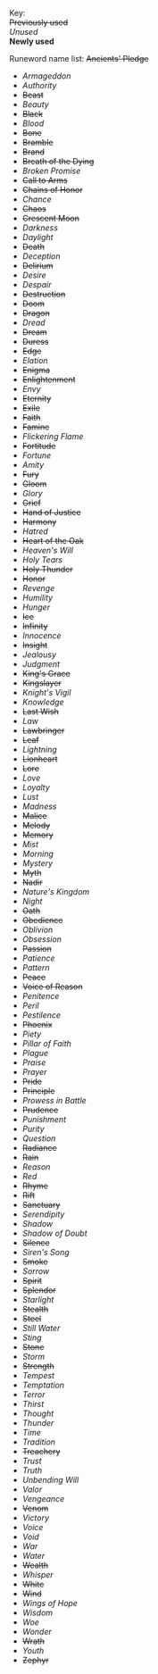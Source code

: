 Key:\
~~Previously used~~\
*Unused*\
**Newly used**

Runeword name list:
~~Ancients' Pledge~~
- *Armageddon*
- *Authority*
- ~~Beast~~
- *Beauty*
- ~~Black~~
- *Blood*
- ~~Bone~~
- ~~Bramble~~
- ~~Brand~~
- ~~Breath of the Dying~~
- *Broken Promise*
- ~~Call to Arms~~
- ~~Chains of Honor~~
- *Chance*
- ~~Chaos~~
- ~~Crescent Moon~~
- *Darkness*
- *Daylight*
- ~~Death~~
- *Deception*
- ~~Delirium~~
- *Desire*
- *Despair*
- ~~Destruction~~
- ~~Doom~~
- ~~Dragon~~
- *Dread*
- ~~Dream~~
- ~~Duress~~
- ~~Edge~~
- *Elation*
- ~~Enigma~~
- ~~Enlightenment~~
- *Envy*
- ~~Eternity~~
- ~~Exile~~
- ~~Faith~~
- ~~Famine~~
- *Flickering Flame*
- ~~Fortitude~~
- *Fortune*
- *Amity*
- ~~Fury~~
- ~~Gloom~~
- *Glory*
- ~~Grief~~
- ~~Hand of Justice~~
- ~~Harmony~~
- *Hatred*
- ~~Heart of the Oak~~
- *Heaven's Will*
- *Holy Tears*
- ~~Holy Thunder~~
- ~~Honor~~
- *Revenge*
- *Humility*
- *Hunger*
- ~~Ice~~
- ~~Infinity~~
- *Innocence*
- ~~Insight~~
- *Jealousy*
- *Judgment*
- ~~King's Grace~~
- ~~Kingslayer~~
- *Knight's Vigil*
- *Knowledge*
- ~~Last Wish~~
- *Law*
- ~~Lawbringer~~
- ~~Leaf~~
- *Lightning*
- ~~Lionheart~~
- ~~Lore~~
- *Love*
- *Loyalty*
- *Lust*
- *Madness*
- ~~Malice~~
- ~~Melody~~
- ~~Memory~~
- *Mist*
- *Morning*
- *Mystery*
- ~~Myth~~
- ~~Nadir~~
- *Nature's Kingdom*
- *Night*
- ~~Oath~~
- ~~Obedience~~
- *Oblivion*
- *Obsession*
- ~~Passion~~
- *Patience*
- *Pattern*
- ~~Peace~~
- ~~Voice of Reason~~
- *Penitence*
- *Peril*
- *Pestilence*
- ~~Phoenix~~
- *Piety*
- *Pillar of Faith*
- *Plague*
- *Praise*
- *Prayer*
- ~~Pride~~
- ~~Principle~~
- *Prowess in Battle*
- ~~Prudence~~
- *Punishment*
- *Purity*
- *Question*
- ~~Radiance~~
- ~~Rain~~
- *Reason*
- *Red*
- ~~Rhyme~~
- ~~Rift~~
- ~~Sanctuary~~
- *Serendipity*
- *Shadow*
- *Shadow of Doubt*
- ~~Silence~~
- *Siren's Song*
- ~~Smoke~~
- *Sorrow*
- ~~Spirit~~
- ~~Splendor~~
- *Starlight*
- ~~Stealth~~
- ~~Steel~~
- *Still Water*
- *Sting*
- ~~Stone~~
- *Storm*
- ~~Strength~~
- *Tempest*
- *Temptation*
- *Terror*
- *Thirst*
- *Thought*
- *Thunder*
- *Time*
- *Tradition*
- ~~Treachery~~
- *Trust*
- *Truth*
- *Unbending Will*
- *Valor*
- *Vengeance*
- ~~Venom~~
- *Victory*
- *Voice*
- *Void*
- *War*
- *Water*
- ~~Wealth~~
- *Whisper*
- ~~White~~
- ~~Wind~~
- *Wings of Hope*
- *Wisdom*
- *Woe*
- *Wonder*
- ~~Wrath~~
- *Youth*
- ~~Zephyr~~
